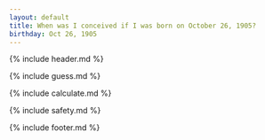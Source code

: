 ```yaml
---
layout: default
title: When was I conceived if I was born on October 26, 1905?
birthday: Oct 26, 1905
---
```


{% include header.md %}

{% include guess.md %}

{% include calculate.md %}

{% include safety.md %}

{% include footer.md %}



